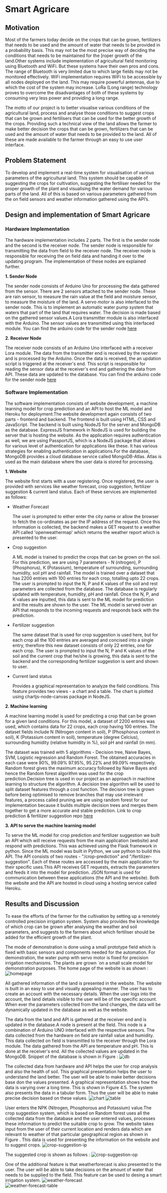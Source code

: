 # Smart Agricare


## Motivation

Most of the farmers today decide on the crops that can be grown, fertilizers that needs to be used and the amount of water that needs to be provided in a probability basis. This may not be the most precise way of deciding the conditions that needs to be maintained for the [roper growth of the land.Other systems include implementation of agricultural field monitoring using Bluetooth and WiFi. But these systems have their own pros and cons. The range of Bluetooth is very limited due to which large fields may not be monitored effectively. WiFi implementation requires WiFi to be accessible by all nodes deployed on the land. This may require powerful antennas, due to which the cost of the system may increase. LoRa (Long range) technology proves to overcome the disadvantages of both of these systems by consuming very less power and providing a long range.

The motto of our project is to better visualise various conditions of the agricultural land, process and analyse those conditions to suggest crops that can be grown and  fertilisers that can be used for the better growth of the crops. Providing such a technical view of the land allows the farmer to make better decision the crops that can be grown, fertilizers that can be used and the amount of water that needs to be provided to the land. All of these are made available to the farmer through an easy to use user interface.

## Problem Statement

To develop and implement a real-time system for visualisation of various parameters of the agricultural land. This system should be capable of suggesting the crops for cultivation, suggesting the fertiliser needed for the proper growth of the plant and visualising the water demand for various parts of the land. All of this is based on various parameters gathered from the on field sensors and weather information gathered using the API’s.


## Design and implementation of Smart Agricare

### Hardware Implementation 

The hardware implementation includes 2 parts. The first is the sender node and the second is the receiver node. The sender node is responsible for transmitting the data from field to the receiver node. The receiver node is responsible for receiving the on field data and handing it over to the updating program. The implementation of these nodes are explained further.

**1. Sender Node**

The sender node consists of Arduino Uno for processing the data gathered from the sensor. There are 2 sensors attached to the sender node. These are rain sensor, to measure the rain value at the field and moisture sensor, to measure the moisture of the land. A servo motor is also interfaced to the sender node. This is to implement an automatic water pump system that waters that part of the land that requires water. The decision is made based on the gathered sensor values.A Lora transmitter module is also interfaced with the Arduino. The sensor values are transmitted using this interfaced module. You can find the arduino code for the sender node [here](/hardwareUpdates/loraArduinoSender/loraArduinoSender.ino) 

**2. Receiver Node**

The receiver node consists of an Arduino Uno interfaced with a receiver Lora module. The data from the transmitter end is received by the receiver and is processed by the Arduino. Once the data is received, the an updation script is triggered at the receiver's end. This script is responsible for reading the sensor data at the receiver's end and gathering the data from API. These data are updated to the database. You can find the arduino code for the sender node [here](/hardwareUpdates/loraReceiver/loraReceiver.ino) 

### Software Implementation

The software implementation consists of website development, a machine learning model for crop prediction and an API to host the ML model and Heroku for deployment.The website development again consists of two parts - frontend and backend. The frontend is built using HTML, CSS and JavaScript. The backend is built using NodeJS for the server and MongoDB as the database. ExpressJS framework in NodeJS is used for building the server that is hosting the website. As the application requires authentication as well, we are using PassportJS, which is a NodeJS package that allows for various level of authentication for applications like these. It has various strategies for enabling authentication in applications.For the database, MongoDB provides a cloud database service called MongoDB-Atlas. Atlas is used as the main database where the user data is stored for processing.

**1. Website**

 The website first starts with a user registering. Once registered, the user is provided with services like weather forecast, crop suggestion, fertilizer suggestion & current land status. Each of these services are implemented as follows: 

* Weather Forecast

     The user is prompted to either enter the city name or allow the browser to fetch the co-ordinates as per the IP address of the request. Once this information is collected, the backend makes a GET request to a weather API called 'openweathermap' which returns the weather report which is presented to the user.

* Crop suggestion

     A ML model is trained to predict the crops that can be grown on the soil. For this prediction, we are using 7 parameters - N (nitrogen), P (Phosphorus), K (Potassium), temperature of surrounding, surrounding humidity, soil pH and rainfall. The model is trained over a dataset that has 2200 entries with 100 entries for each crop, totalling upto 22 crops. The user is prompted to input the N, P and K values of the soil and rest parameters are collected from the database. The database is regularly updated with temperature, humidity, pH and rainfall. Once the N, P, and K values are inputted, this data is sent to the ML model for prediction and the results are shown to the user. The ML model is served over an API that responds to the incoming requests and responds back with the prediction.

* Fertilizer suggestion

     The same dataset that is used for crop suggestion is used here, but for each crop all the 100 entries are averaged and concised into a single entry, therefore this new dataset consists of only 22 entries, one for each crop. The user is prompted to input the N, P and K values of the soil and the current crop that he/she is growing, this data is sent to the backend and the corresponding fertilizer suggestion is sent and shown to user.

* Current land status

     Provides a graphical representation to analyze the field conditions. This feature provides two views - a chart and a table. The chart is plotted using chartjs-node-canvas package in NodeJS.

**2. Machine learning**

 A machine learning model is used for predicting a crop that can be grown for a given land conditions. For this model, a dataset of 2200 entries was used, which contains data for 22 crops, each crop having 100 entries. The dataset fields include N (Nitrogen content in soil), P (Phosphorus content in soil), K (Potassium content in soil), temperature (degree Celcius), surrounding humidity (relative humidity in \%), soil pH and rainfall (in mm).

 The dataset was trained with 5 algorithms - Decision tree, Naive Bayes, SVM, Logistic regression and Random Forest. The obtained accuracies in each case were 90\%, 99.09\% 97.95\%, 95.22\% and 99.09\% respectively. Random forest gives the maximum accuracy followed by Naive Bayes and hence the Random forest algorithm was used for the crop prediction.Decision tree is used in our project as an approach in machine learning to structure the algorithm. A decision tree algorithm will be used to split dataset features through a cost function. The decision tree is grown before being optimised to remove branches that may use irrelevant features, a process called pruning.we are using random forest for our implementation because it builds multiple decision trees and merges them together to get a more accurate and stable prediction.
Link to crop prediction & fertilizer suggestion repo
[here](https://github.com/gokulBalaG/FYP-CodeBase-ML-deployment)

**3. API to serve the machine learning model**

 To serve the ML model for crop prediction and fertilizer suggestion we built an API which will receive requests from the main application (website) and respond with predictions. This was achieved using the Flask framework in python. Since the ML model was built in Python, we use python to build this API. The API consists of two routes - "/crop-prediction" and "/fertilizer-suggestion". Each of these routes are accessed by the main application for their specific uses.This API receives GET requests, extracts the parameters and feeds it into the model for prediction. JSON format is used for communication between these applications (the API and the website). Both the website and the API are hosted in cloud using a hosting service called Heroku.
 
 ## Results and Discussion
 
 To ease the efforts of the farmer for the cultivation by setting up a remotely controlled precision irrigation system. System also provides the knowledge of which crop can be grown after analysing the weather and soil parameters, and suggests to the farmers about which fertiliser should be added for the efficient growth of the plant.
 
 The mode of demonstration is done using a small prototype   field which is fixed with basic sensors and components needed for the automation. For demonstration, the water pump with servo motor is fixed for precision irrigation mechanisms. The plants are grown `on a small scale model for demonstration purposes. The home page of the website is as shown : 
![homepage](/images/home.png)

All gathered information of the land is presented in the website. The website is built in an easy to use and visually appealing manner. The user has to create an account with the necessary details. When the user logs into the account, the land details visible to the user will be of the specific account. When ever the parameters collected from the land changes, the data will be dynamically updated in the database as well as the website.

The data from the land and API is gathered at the receiver end and is updated in the database.A node is present at the field. This node is a combination of Arduino UNO interfaced with the respective sensors. The data collected from the hardware on field are rainfall value and humidity. This data collected on field is transmitted to the receiver through the Lora module. The data gathered from the API are temperature and pH. This is done at the receiver's end. All the collected values are updated in the MongoDB. Snippet of the database is shown in Figure :
![db](/images/mongodb.png)

The collected data from hardware and API helps the user for crop analysis and also the health of soil. This graphical presentation helps the user to understand the land better. The user will be able to make better decisions base don the values presented. A graphical representation shows how the data is varying over a long time. This is shown in Figure 4.5. The system also presents the data in a tabular form. Thus the user will be able to make precise decision based on these values. 
![chart](/images/view-land-status-chart.png)
![table](/images/view-land-status-table.png)

User enters the NPK (Nitrogen, Phosphorous and Potassium) value.The crop suggestion system, which is based on Random forest uses all the collected data from the database and the user entered values, processes these information to predict the suitable crop to grow.  The website takes input from the user of their current location and renders data which are relevant to weather of that particular geographical region as shown in Figure . This data is used for presenting the information on the website and to suggest crops.
![crop-suggestion-ip](/images/crop-suggestion-1-input.png)

The suggested crop is shown as follows :
![crop-suggestion-op](/images/crop-suggestion-2-output.png)

One of the additional feature is that weatherforecast is also presented to the user. The user will be able to take decisions on the amount of water that needs to be supplied to the field. This feature can be used to desing a smart irrigation system. 
![weather-forecast](/images/weather-forecast-1-input.png)  
![weather-forecast-table](/images/weather-forecast-2-output.png)


